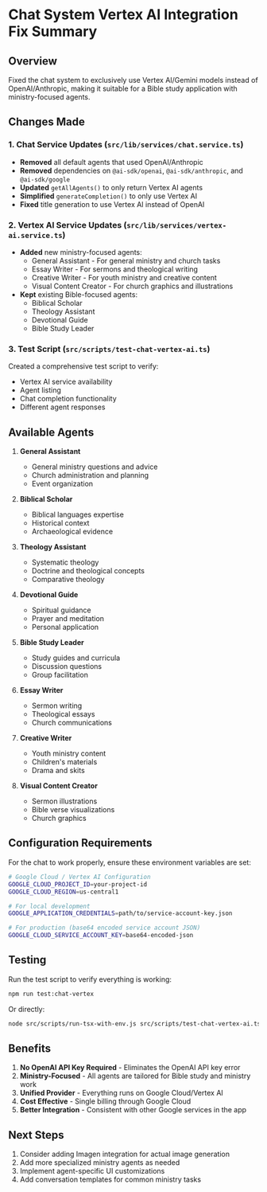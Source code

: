 # Chat System Vertex AI Integration Fix Summary

## Overview
Fixed the chat system to exclusively use Vertex AI/Gemini models instead of OpenAI/Anthropic, making it suitable for a Bible study application with ministry-focused agents.

## Changes Made

### 1. Chat Service Updates (`src/lib/services/chat.service.ts`)
- **Removed** all default agents that used OpenAI/Anthropic
- **Removed** dependencies on `@ai-sdk/openai`, `@ai-sdk/anthropic`, and `@ai-sdk/google`
- **Updated** `getAllAgents()` to only return Vertex AI agents
- **Simplified** `generateCompletion()` to only use Vertex AI
- **Fixed** title generation to use Vertex AI instead of OpenAI

### 2. Vertex AI Service Updates (`src/lib/services/vertex-ai.service.ts`)
- **Added** new ministry-focused agents:
  - General Assistant - For general ministry and church tasks
  - Essay Writer - For sermons and theological writing
  - Creative Writer - For youth ministry and creative content
  - Visual Content Creator - For church graphics and illustrations
- **Kept** existing Bible-focused agents:
  - Biblical Scholar
  - Theology Assistant
  - Devotional Guide
  - Bible Study Leader

### 3. Test Script (`src/scripts/test-chat-vertex-ai.ts`)
Created a comprehensive test script to verify:
- Vertex AI service availability
- Agent listing
- Chat completion functionality
- Different agent responses

## Available Agents

1. **General Assistant**
   - General ministry questions and advice
   - Church administration and planning
   - Event organization

2. **Biblical Scholar**
   - Biblical languages expertise
   - Historical context
   - Archaeological evidence

3. **Theology Assistant**
   - Systematic theology
   - Doctrine and theological concepts
   - Comparative theology

4. **Devotional Guide**
   - Spiritual guidance
   - Prayer and meditation
   - Personal application

5. **Bible Study Leader**
   - Study guides and curricula
   - Discussion questions
   - Group facilitation

6. **Essay Writer**
   - Sermon writing
   - Theological essays
   - Church communications

7. **Creative Writer**
   - Youth ministry content
   - Children's materials
   - Drama and skits

8. **Visual Content Creator**
   - Sermon illustrations
   - Bible verse visualizations
   - Church graphics

## Configuration Requirements

For the chat to work properly, ensure these environment variables are set:

```bash
# Google Cloud / Vertex AI Configuration
GOOGLE_CLOUD_PROJECT_ID=your-project-id
GOOGLE_CLOUD_REGION=us-central1

# For local development
GOOGLE_APPLICATION_CREDENTIALS=path/to/service-account-key.json

# For production (base64 encoded service account JSON)
GOOGLE_CLOUD_SERVICE_ACCOUNT_KEY=base64-encoded-json
```

## Testing

Run the test script to verify everything is working:

```bash
npm run test:chat-vertex
```

Or directly:

```bash
node src/scripts/run-tsx-with-env.js src/scripts/test-chat-vertex-ai.ts
```

## Benefits

1. **No OpenAI API Key Required** - Eliminates the OpenAI API key error
2. **Ministry-Focused** - All agents are tailored for Bible study and ministry work
3. **Unified Provider** - Everything runs on Google Cloud/Vertex AI
4. **Cost Effective** - Single billing through Google Cloud
5. **Better Integration** - Consistent with other Google services in the app

## Next Steps

1. Consider adding Imagen integration for actual image generation
2. Add more specialized ministry agents as needed
3. Implement agent-specific UI customizations
4. Add conversation templates for common ministry tasks
